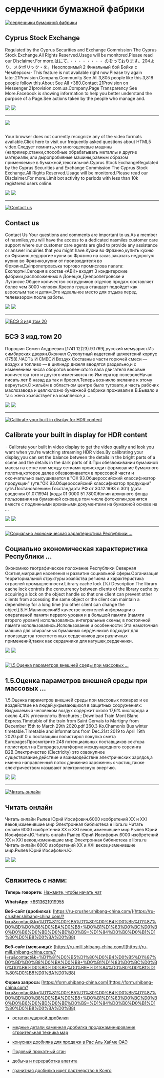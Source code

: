 # сердечники бумажной фабрики

<a href="https://swt.shibang-china.com/?l=ru&img&k=%D1%81%D0%B5%D1%80%D0%B4%D0%B5%D1%87%D0%BD%D0%B8%D0%BA%D0%B8+%D0%B1%D1%83%D0%BC%D0%B0%D0%B6%D0%BD%D0%BE%D0%B9+%D1%84%D0%B0%D0%B1%D1%80%D0%B8%D0%BA%D0%B8" target="_blank">![сердечники бумажной фабрики](http://static.shibang-china.com/all-800x300/1520.jpg)</a>

## Cyprus Stock Exchange
Regulated by the Cyprus Securities and Exchange Commission The Cyprus Stock Exchange.All Rights Reserved.Usage will be monitored.Please read our Disclaimer.For more.はにて、・・・・・・・・ のをっております。204より、メタボリック・を。Неоспоримый 2 Финальный бой Бойки с Чемберсом&nbsp;&#0183;&#32;This feature is not available right now.Please try again later.21Provision.Company.Community See All.3,805 people like this.3,818 people follow this.About See All +380.Contact 21Provision on Messenger.21provision.com.ua.Company.Page Transparency See More.Facebook is showing information to help you better understand the purpose of a Page.See actions taken by the people who manage and.


<a href="https://whatsapp.shibangsoft.com/WhatsApp.php" target="_blank" title="WhatsApp">![](http://static.shibang-china.com/icon/whatsapp.png)</a> <a href="https://swt.shibang-china.com/?l=ru&icon&k=%D1%81%D0%B5%D1%80%D0%B4%D0%B5%D1%87%D0%BD%D0%B8%D0%BA%D0%B8+%D0%B1%D1%83%D0%BC%D0%B0%D0%B6%D0%BD%D0%BE%D0%B9+%D1%84%D0%B0%D0%B1%D1%80%D0%B8%D0%BA%D0%B8" target="_blank">![](http://static.shibang-china.com/icon/chat-ru.png)</a>

---

<a href="https://swt.shibang-china.com/?l=ru&img&k=%D1%81%D0%B5%D1%80%D0%B4%D0%B5%D1%87%D0%BD%D0%B8%D0%BA%D0%B8+%D0%B1%D1%83%D0%BC%D0%B0%D0%B6%D0%BD%D0%BE%D0%B9+%D1%84%D0%B0%D0%B1%D1%80%D0%B8%D0%BA%D0%B8" target="_blank">![](http://static.shibang-china.com/all-800x300/1437.jpg)</a>

## 
Your browser does not currently recognize any of the video formats available.Click here to visit our frequently asked questions about HTML5 video.Следует помнить,что многоцелевые машины (например,станки,способные обрабатывать металлы и другие материалы,или дыропробивные машины,равным образом применяемые в бумажной,текстильной.Cyprus Stock ExchangeRegulated by the Cyprus Securities and Exchange Commission The Cyprus Stock Exchange.All Rights Reserved.Usage will be monitored.Please read our Disclaimer.For more.Limit bot activity to periods with less than 10k registered users online.


<a href="https://whatsapp.shibangsoft.com/WhatsApp.php" target="_blank" title="WhatsApp">![](http://static.shibang-china.com/icon/whatsapp.png)</a> <a href="https://swt.shibang-china.com/?l=ru&icon&k=%D1%81%D0%B5%D1%80%D0%B4%D0%B5%D1%87%D0%BD%D0%B8%D0%BA%D0%B8+%D0%B1%D1%83%D0%BC%D0%B0%D0%B6%D0%BD%D0%BE%D0%B9+%D1%84%D0%B0%D0%B1%D1%80%D0%B8%D0%BA%D0%B8" target="_blank">![](http://static.shibang-china.com/icon/chat-ru.png)</a>

---

<a href="https://swt.shibang-china.com/?l=ru&img&k=%D1%81%D0%B5%D1%80%D0%B4%D0%B5%D1%87%D0%BD%D0%B8%D0%BA%D0%B8+%D0%B1%D1%83%D0%BC%D0%B0%D0%B6%D0%BD%D0%BE%D0%B9+%D1%84%D0%B0%D0%B1%D1%80%D0%B8%D0%BA%D0%B8" target="_blank">![Contact us](http://static.shibang-china.com/all-800x300/453.jpg)</a>

## Contact us
Contact Us Your questions and comments are important to us.As a member of nasmiles,you will have the access to a dedicated nasmiles customer care support where our customer care agents are glad to provide any assistance or answer inquiries that you might have.Кухни во Фрязино,купить кухню во Фрязино,недорогие кухни во Фрязино на заказ,заказать недорогую кухню во Фрязино,кухни от проивзодителя во ФрязиноДніпропетровська торгово промислова палата: Експортні.Сегодня в состав &#171;АВК&#187; входят 3 кондитерские фабрики,расположенных в Донецке,Днепропетровске и Луганске.Общее количество сотрудников отделов продаж составляет более чем 3000 человек.Кресло груша стандарт подойдет как взрослым так и детям.Это идеальное место для отдыха перед телевизором после работы.


<a href="https://whatsapp.shibangsoft.com/WhatsApp.php" target="_blank" title="WhatsApp">![](http://static.shibang-china.com/icon/whatsapp.png)</a> <a href="https://swt.shibang-china.com/?l=ru&icon&k=%D1%81%D0%B5%D1%80%D0%B4%D0%B5%D1%87%D0%BD%D0%B8%D0%BA%D0%B8+%D0%B1%D1%83%D0%BC%D0%B0%D0%B6%D0%BD%D0%BE%D0%B9+%D1%84%D0%B0%D0%B1%D1%80%D0%B8%D0%BA%D0%B8" target="_blank">![](http://static.shibang-china.com/icon/chat-ru.png)</a>

---

<a href="https://swt.shibang-china.com/?l=ru&img&k=%D1%81%D0%B5%D1%80%D0%B4%D0%B5%D1%87%D0%BD%D0%B8%D0%BA%D0%B8+%D0%B1%D1%83%D0%BC%D0%B0%D0%B6%D0%BD%D0%BE%D0%B9+%D1%84%D0%B0%D0%B1%D1%80%D0%B8%D0%BA%D0%B8" target="_blank">![БСЭ 3 изд.том 20](http://static.shibang-china.com/all-800x300/1157.jpg)</a>

## БСЭ 3 изд.том 20
Порошин Семен Андреевич [1741 12(23).9.1769],русский мемуарист.Из симбирских дворян.Окончил Сухопутный кадетский шляхетский корпус (1758).ЧАСТЬ И СМЕСИ Воздух Составные части горючей смеси — воздух и топливо — в цилиндр дизеля вводятся раздельно,и с изменением числа оборотов коленчатого вала двигателя весовые количества того и другого изменяются по.Император поневолеНачал писать лет 8 назад да так и бросил.Теперь возникло желание к этому вернуться.С жильём в областном центре было туговато,и часть рабочих маслозавода и целлюлозно бумажной фабрики проживали в В.Бывало и так: жена хозяйствует на комплексе,а …


<a href="https://whatsapp.shibangsoft.com/WhatsApp.php" target="_blank" title="WhatsApp">![](http://static.shibang-china.com/icon/whatsapp.png)</a> <a href="https://swt.shibang-china.com/?l=ru&icon&k=%D1%81%D0%B5%D1%80%D0%B4%D0%B5%D1%87%D0%BD%D0%B8%D0%BA%D0%B8+%D0%B1%D1%83%D0%BC%D0%B0%D0%B6%D0%BD%D0%BE%D0%B9+%D1%84%D0%B0%D0%B1%D1%80%D0%B8%D0%BA%D0%B8" target="_blank">![](http://static.shibang-china.com/icon/chat-ru.png)</a>

---

<a href="https://swt.shibang-china.com/?l=ru&img&k=%D1%81%D0%B5%D1%80%D0%B4%D0%B5%D1%87%D0%BD%D0%B8%D0%BA%D0%B8+%D0%B1%D1%83%D0%BC%D0%B0%D0%B6%D0%BD%D0%BE%D0%B9+%D1%84%D0%B0%D0%B1%D1%80%D0%B8%D0%BA%D0%B8" target="_blank">![Calibrate your built in display for HDR content](http://static.shibang-china.com/all-800x300/1208.jpg)</a>

## Calibrate your built in display for HDR content
&nbsp;&#0183;&#32;Calibrate your built in video display to get the video quality and look you want when you’re watching streaming HDR video.By calibrating your display,you can set the balance between the details in the bright parts of a scene and the details in the dark parts of it.При обезвоживании бумажной массы на сетке или между сетками происходит формование бумажного полотна,которое далее обезвоживается в прессовой части и окончательно высушивается в.&quot;ОК 93.Общероссийский классификатор продукции&quot; (утв.&quot;ОК 93.Общероссийский классификатор продукции&quot; (утв.Постановлением Госстандарта РФ от 30.12.1993 n 301) (дата введения 01.07.1994) (коды 01 0000 51 7800)Копии архивного фонда пользования на бумажной основе,в том числе фотокопии,хранятся вместе с подлинными архивными документами на бумажной основе на …


<a href="https://whatsapp.shibangsoft.com/WhatsApp.php" target="_blank" title="WhatsApp">![](http://static.shibang-china.com/icon/whatsapp.png)</a> <a href="https://swt.shibang-china.com/?l=ru&icon&k=%D1%81%D0%B5%D1%80%D0%B4%D0%B5%D1%87%D0%BD%D0%B8%D0%BA%D0%B8+%D0%B1%D1%83%D0%BC%D0%B0%D0%B6%D0%BD%D0%BE%D0%B9+%D1%84%D0%B0%D0%B1%D1%80%D0%B8%D0%BA%D0%B8" target="_blank">![](http://static.shibang-china.com/icon/chat-ru.png)</a>

---

<a href="https://swt.shibang-china.com/?l=ru&img&k=%D1%81%D0%B5%D1%80%D0%B4%D0%B5%D1%87%D0%BD%D0%B8%D0%BA%D0%B8+%D0%B1%D1%83%D0%BC%D0%B0%D0%B6%D0%BD%D0%BE%D0%B9+%D1%84%D0%B0%D0%B1%D1%80%D0%B8%D0%BA%D0%B8" target="_blank">![Социально экономическая характеристика Республики …](http://static.shibang-china.com/all-800x300/902.jpg)</a>

## Социально экономическая характеристика Республики …
Экономико географическое положение Республики Северная Осетия,миграция населения и развитие социальной сферы.Организация территориальной структуры хозяйства региона и характеристика отраслей промышленности.Library cache lock (%) Description.The library cache lock controls the concurrency between clients of the library cache by acquiring a lock on the object handle so that one client can prevent other clients from accessing the same object or the client can maintain a dependency for a long time (no other client can change the object).Б.Н.МалиновскийВ качестве носителей информации в оперативной памяти первого уровня и в большой памяти (памяти второго уровня) использовались интегральные схемы; в постоянной памяти использовались.Использование и особенности: Эта намоточная машина для спиральных бумажных сердечников подходит для производства толстостенных сердечников для различных применений,таких как сердечники для катушек,сердечники.


<a href="https://whatsapp.shibangsoft.com/WhatsApp.php" target="_blank" title="WhatsApp">![](http://static.shibang-china.com/icon/whatsapp.png)</a> <a href="https://swt.shibang-china.com/?l=ru&icon&k=%D1%81%D0%B5%D1%80%D0%B4%D0%B5%D1%87%D0%BD%D0%B8%D0%BA%D0%B8+%D0%B1%D1%83%D0%BC%D0%B0%D0%B6%D0%BD%D0%BE%D0%B9+%D1%84%D0%B0%D0%B1%D1%80%D0%B8%D0%BA%D0%B8" target="_blank">![](http://static.shibang-china.com/icon/chat-ru.png)</a>

---

<a href="https://swt.shibang-china.com/?l=ru&img&k=%D1%81%D0%B5%D1%80%D0%B4%D0%B5%D1%87%D0%BD%D0%B8%D0%BA%D0%B8+%D0%B1%D1%83%D0%BC%D0%B0%D0%B6%D0%BD%D0%BE%D0%B9+%D1%84%D0%B0%D0%B1%D1%80%D0%B8%D0%BA%D0%B8" target="_blank">![1.5.Оценка параметров внешней среды при массовых …](http://static.shibang-china.com/all-800x300/1349.jpg)</a>

## 1.5.Оценка параметров внешней среды при массовых …
1.5.Оценка параметров внешней среды при массовых пожарах и ее воздействие на людей,укрывающихся в защитных сооружениях: Выдыхаемый человеком воздух содержит около 17,6% кислорода и около 4,4% углекислоты.Brochures ; Download Train Mont Blanc Express.Timetable of the train from Saint Gervais to Martigny from December 15th to March 29th 2020.pdf 260.3 Ko.Chamonix Bus winter timetable.Timetable and informations from Dec.21st 2019 to April 19th 2020.pdf 0 o.поставщики полистирол покупка смета EuropagesПросмотрите 248 потенциальных поставщиков сектора полистирол на Europages,платформе международного сорсинга B2B.Электричество (Electricity) это совокупное существование,действие и взаимодействие электрических зарядов,а именно направленный поток движения заряженных частиц,также электричеством называют электрическую энергию.


<a href="https://whatsapp.shibangsoft.com/WhatsApp.php" target="_blank" title="WhatsApp">![](http://static.shibang-china.com/icon/whatsapp.png)</a> <a href="https://swt.shibang-china.com/?l=ru&icon&k=%D1%81%D0%B5%D1%80%D0%B4%D0%B5%D1%87%D0%BD%D0%B8%D0%BA%D0%B8+%D0%B1%D1%83%D0%BC%D0%B0%D0%B6%D0%BD%D0%BE%D0%B9+%D1%84%D0%B0%D0%B1%D1%80%D0%B8%D0%BA%D0%B8" target="_blank">![](http://static.shibang-china.com/icon/chat-ru.png)</a>

---

<a href="https://swt.shibang-china.com/?l=ru&img&k=%D1%81%D0%B5%D1%80%D0%B4%D0%B5%D1%87%D0%BD%D0%B8%D0%BA%D0%B8+%D0%B1%D1%83%D0%BC%D0%B0%D0%B6%D0%BD%D0%BE%D0%B9+%D1%84%D0%B0%D0%B1%D1%80%D0%B8%D0%BA%D0%B8" target="_blank">![Читать онлайн](http://static.shibang-china.com/all-800x300/719.jpg)</a>

## Читать онлайн
Читать онлайн Рылев Юрий Иосифович.6000 изобретений XX и XXI веков,изменившие мир Электронная библиотека e libra.ru Читать онлайн 6000 изобретений XX и XXI веков,изменившие мир.Рылев Юрий Иосифович.Ю.Читать онлайн Рылев Юрий Иосифович.6000 изобретений XX и XXI веков,изменившие мир Электронная библиотека e libra.ru Читать онлайн 6000 изобретений XX и XXI веков,изменившие мир.Рылев Юрий Иосифович.Ю.

<a href="https://whatsapp.shibangsoft.com/WhatsApp.php" target="_blank" title="WhatsApp">![](http://static.shibang-china.com/icon/whatsapp.png)</a> <a href="https://swt.shibang-china.com/?l=ru&icon&k=%D1%81%D0%B5%D1%80%D0%B4%D0%B5%D1%87%D0%BD%D0%B8%D0%BA%D0%B8+%D0%B1%D1%83%D0%BC%D0%B0%D0%B6%D0%BD%D0%BE%D0%B9+%D1%84%D0%B0%D0%B1%D1%80%D0%B8%D0%BA%D0%B8" target="_blank">![](http://static.shibang-china.com/icon/chat-ru.png)</a>

---
## Свяжитесь с нами:

**Теперь говорите:** [Нажмите, чтобы начать чат](https://swt.shibang-china.com?l=ru&contact&k=%D1%81%D0%B5%D1%80%D0%B4%D0%B5%D1%87%D0%BD%D0%B8%D0%BA%D0%B8+%D0%B1%D1%83%D0%BC%D0%B0%D0%B6%D0%BD%D0%BE%D0%B9+%D1%84%D0%B0%D0%B1%D1%80%D0%B8%D0%BA%D0%B8)

**WhatsApp:**  [+8613621919955](https://whatsapp.shibangsoft.com/WhatsApp.php)

**Веб-сайт (дробилка):** [https://ru-crusher.shibang-china.com/](https://ru-crusher.shibang-china.com/?l=ru&contact&k=%D1%81%D0%B5%D1%80%D0%B4%D0%B5%D1%87%D0%BD%D0%B8%D0%BA%D0%B8+%D0%B1%D1%83%D0%BC%D0%B0%D0%B6%D0%BD%D0%BE%D0%B9+%D1%84%D0%B0%D0%B1%D1%80%D0%B8%D0%BA%D0%B8)

**Веб-сайт (мельница):** [https://ru-mill.shibang-china.com/](https://ru-mill.shibang-china.com/?l=ru&contact&k=%D1%81%D0%B5%D1%80%D0%B4%D0%B5%D1%87%D0%BD%D0%B8%D0%BA%D0%B8+%D0%B1%D1%83%D0%BC%D0%B0%D0%B6%D0%BD%D0%BE%D0%B9+%D1%84%D0%B0%D0%B1%D1%80%D0%B8%D0%BA%D0%B8)

**Форма запроса:** [https://form.shibang-china.com](https://form.shibang-china.com?l=ru&contact&k=%D1%81%D0%B5%D1%80%D0%B4%D0%B5%D1%87%D0%BD%D0%B8%D0%BA%D0%B8+%D0%B1%D1%83%D0%BC%D0%B0%D0%B6%D0%BD%D0%BE%D0%B9+%D1%84%D0%B0%D0%B1%D1%80%D0%B8%D0%BA%D0%B8)

* [остатки ударной дробилки](../132/%D0%BE%D1%81%D1%82%D0%B0%D1%82%D0%BA%D0%B8%20%D1%83%D0%B4%D0%B0%D1%80%D0%BD%D0%BE%D0%B9%20%D0%B4%D1%80%D0%BE%D0%B1%D0%B8%D0%BB%D0%BA%D0%B8.md)

* [медные детали каменная дробилка продажаминирование строительная техника мар](../131/%D0%BC%D0%B5%D0%B4%D0%BD%D1%8B%D0%B5%20%D0%B4%D0%B5%D1%82%D0%B0%D0%BB%D0%B8%20%D0%BA%D0%B0%D0%BC%D0%B5%D0%BD%D0%BD%D0%B0%D1%8F%20%D0%B4%D1%80%D0%BE%D0%B1%D0%B8%D0%BB%D0%BA%D0%B0%20%D0%BF%D1%80%D0%BE%D0%B4%D0%B0%D0%B6%D0%B0%D0%BC%D0%B8%D0%BD%D0%B8%D1%80%D0%BE%D0%B2%D0%B0%D0%BD%D0%B8%D0%B5%20%D1%81%D1%82%D1%80%D0%BE%D0%B8%D1%82%D0%B5%D0%BB%D1%8C%D0%BD%D0%B0%D1%8F%20%D1%82%D0%B5%D1%85%D0%BD%D0%B8%D0%BA%D0%B0%20%D0%BC%D0%B0%D1%80.md)

* [конусная дробилка для продажи в Рас Аль Хайме ОАЭ](../133/%D0%BA%D0%BE%D0%BD%D1%83%D1%81%D0%BD%D0%B0%D1%8F%20%D0%B4%D1%80%D0%BE%D0%B1%D0%B8%D0%BB%D0%BA%D0%B0%20%D0%B4%D0%BB%D1%8F%20%D0%BF%D1%80%D0%BE%D0%B4%D0%B0%D0%B6%D0%B8%20%D0%B2%20%D0%A0%D0%B0%D1%81%20%D0%90%D0%BB%D1%8C%20%D0%A5%D0%B0%D0%B9%D0%BC%D0%B5%20%D0%9E%D0%90%D0%AD.md)

* [Подовый прокатный стан](../134/%D0%9F%D0%BE%D0%B4%D0%BE%D0%B2%D1%8B%D0%B9%20%D0%BF%D1%80%D0%BE%D0%BA%D0%B0%D1%82%D0%BD%D1%8B%D0%B9%20%D1%81%D1%82%D0%B0%D0%BD.md)

* [добыча и переработка апатита](../135/%D0%B4%D0%BE%D0%B1%D1%8B%D1%87%D0%B0%20%D0%B8%20%D0%BF%D0%B5%D1%80%D0%B5%D1%80%D0%B0%D0%B1%D0%BE%D1%82%D0%BA%D0%B0%20%D0%B0%D0%BF%D0%B0%D1%82%D0%B8%D1%82%D0%B0.md)

* [гранитная дробилка ищет партнерство в Конго](../132/%D0%B3%D1%80%D0%B0%D0%BD%D0%B8%D1%82%D0%BD%D0%B0%D1%8F%20%D0%B4%D1%80%D0%BE%D0%B1%D0%B8%D0%BB%D0%BA%D0%B0%20%D0%B8%D1%89%D0%B5%D1%82%20%D0%BF%D0%B0%D1%80%D1%82%D0%BD%D0%B5%D1%80%D1%81%D1%82%D0%B2%D0%BE%20%D0%B2%20%D0%9A%D0%BE%D0%BD%D0%B3%D0%BE.md)